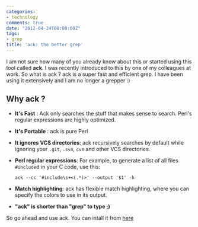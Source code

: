 ```yaml
---
categories:
- technology
comments: true
date: "2012-04-24T00:00:00Z"
tags:
- grep
title: 'ack: the better grep'
---
```


I am not sure how many of you already know about this or started using this tool called **ack**. I was recently introduced to this by one of my colleagues at work. So what is ack ? ack is a super fast and efficient grep. I have been using it extensively and I am no longer a grepper :)

## Why ack ?

* **It's Fast** : Ack only searches the stuff that makes sense to search. Perl's regular expressions are highly optimized.
* **It's Portable** : ack is pure Perl
* **It ignores VCS directories**: ack recursively searches by default while ignoring your `.git`, `.svn`, `cvs` and other VCS directories.
* **Perl regular expressions**: For example, to generate a list of all files `#include`d in your C code, use this:
    
    `ack --cc '#include\s+<(.*)>' --output '$1' -h`
* **Match highlighting**: ack has flexible match highlighting, where you can specify the colors to use in its output.
* **\"ack\" is shorter than \"grep\" to type ;)**

So go ahead and use ack. You can intall it from [here](http://betterthangrep.com/install/) 



